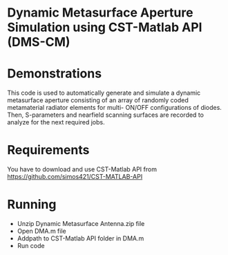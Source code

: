 # Dynamic Metasurface Aperture Simulation using CST-Matlab API (DMS-CM)
# Demonstrations
This code is used to automatically generate and simulate a dynamic metasurface aperture consisting of an array of randomly coded metamaterial radiator elements for multi- ON/OFF configurations of diodes. Then, S-parameters and nearfield scanning surfaces are recorded to analyze for the next required jobs.
# Requirements
You have to download and use CST-Matlab API from https://github.com/simos421/CST-MATLAB-API
# Running
- Unzip Dynamic Metasurface Antenna.zip file
- Open DMA.m file
- Addpath to CST-Matlab API folder in DMA.m 
- Run code
